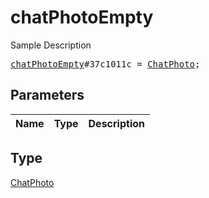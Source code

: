 # chatPhotoEmpty

Sample Description

<pre>
<a href="../constructor/chatPhotoEmpty.md">chatPhotoEmpty</a>#37c1011c = <a href="../type/ChatPhoto.md">ChatPhoto</a>;
</pre>

## Parameters

| Name | Type | Description |
|------|:----:|-------------|

## Type

[ChatPhoto](../type/ChatPhoto.md)
